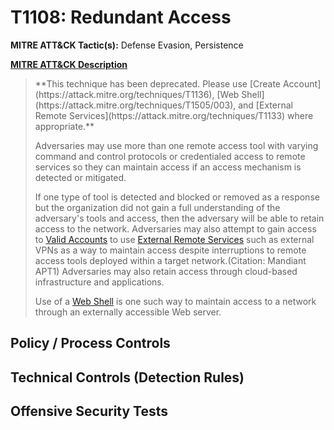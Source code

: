 # T1108: Redundant Access
**MITRE ATT&CK Tactic(s):** Defense Evasion, Persistence

**[MITRE ATT&CK Description](https://attack.mitre.org/techniques/T1108)**
<blockquote>**This technique has been deprecated. Please use [Create Account](https://attack.mitre.org/techniques/T1136), [Web Shell](https://attack.mitre.org/techniques/T1505/003), and [External Remote Services](https://attack.mitre.org/techniques/T1133) where appropriate.**

Adversaries may use more than one remote access tool with varying command and control protocols or credentialed access to remote services so they can maintain access if an access mechanism is detected or mitigated. 

If one type of tool is detected and blocked or removed as a response but the organization did not gain a full understanding of the adversary's tools and access, then the adversary will be able to retain access to the network. Adversaries may also attempt to gain access to [Valid Accounts](https://attack.mitre.org/techniques/T1078) to use [External Remote Services](https://attack.mitre.org/techniques/T1133) such as external VPNs as a way to maintain access despite interruptions to remote access tools deployed within a target network.(Citation: Mandiant APT1) Adversaries may also retain access through cloud-based infrastructure and applications.

Use of a [Web Shell](https://attack.mitre.org/techniques/T1100) is one such way to maintain access to a network through an externally accessible Web server.</blockquote>

## Policy / Process Controls
## Technical Controls (Detection Rules)

## Offensive Security Tests

